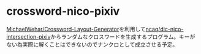# crossword-nico-pixiv

[MichaelWehar/Crossword-Layout-Generator](https://github.com/MichaelWehar/Crossword-Layout-Generator)を利用して[ncaq/dic-nico-intersection-pixiv](https://github.com/ncaq/dic-nico-intersection-pixiv)からランダムなクロスワードを生成するプログラム。キーがない為実際に解くことはできないのでナンクロとして成立させる予定。

